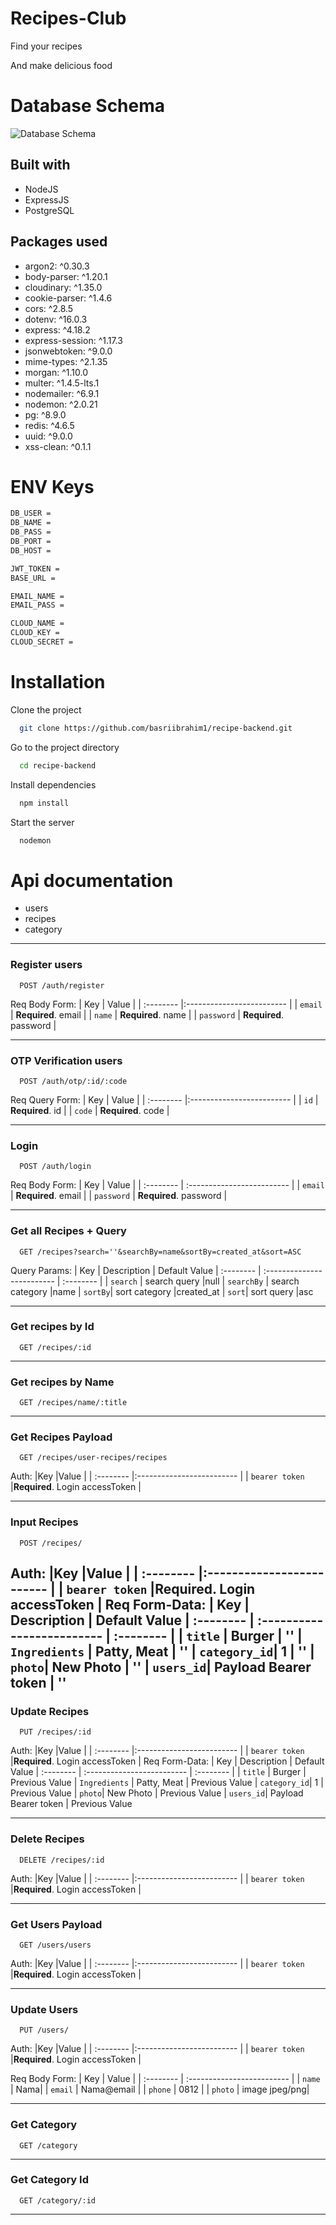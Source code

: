 # Recipes-Club
Find your recipes

And make delicious food


# Database Schema
![Database Schema](https://github.com/basriibrahim1/recipe-backend/blob/main/src/ss/schema.PNG)

## Built with

- NodeJS
- ExpressJS
- PostgreSQL

## Packages used

- argon2: ^0.30.3
- body-parser: ^1.20.1
- cloudinary: ^1.35.0
- cookie-parser: ^1.4.6
- cors: ^2.8.5
- dotenv: ^16.0.3
- express: ^4.18.2
- express-session: ^1.17.3
- jsonwebtoken: ^9.0.0
- mime-types: ^2.1.35
- morgan: ^1.10.0
- multer: ^1.4.5-lts.1
- nodemailer: ^6.9.1
- nodemon: ^2.0.21
- pg: ^8.9.0
- redis: ^4.6.5
- uuid: ^9.0.0
- xss-clean: ^0.1.1

# ENV Keys
```bash
DB_USER = 
DB_NAME = 
DB_PASS = 
DB_PORT = 
DB_HOST = 

JWT_TOKEN = 
BASE_URL = 

EMAIL_NAME = 
EMAIL_PASS = 

CLOUD_NAME = 
CLOUD_KEY = 
CLOUD_SECRET = 
```

# Installation
Clone the project

```bash
  git clone https://github.com/basriibrahim1/recipe-backend.git
```

Go to the project directory

```bash
  cd recipe-backend
```

Install dependencies

```bash
  npm install
```

Start the server

```bash
  nodemon
```

# Api documentation
- users
- recipes
- category

---
### Register users
```http
  POST /auth/register
```
Req Body Form: 
| Key | Value |
| :-------- |:------------------------- |
| `email` | **Required**. email |
| `name` | **Required**. name |
| `password` | **Required**. password |


---

### OTP Verification users
```http
  POST /auth/otp/:id/:code
```
Req Query Form: 
| Key | Value |
| :-------- |:------------------------- |
| `id` | **Required**. id |
| `code` | **Required**. code |

---

### Login
```http
  POST /auth/login
```
Req Body Form: 
| Key | Value |
| :-------- | :------------------------- |
| `email` | **Required**. email |
| `password` | **Required**. password |


---
### Get all Recipes + Query

```http
  GET /recipes?search=''&searchBy=name&sortBy=created_at&sort=ASC
```
Query Params: 
| Key | Description | Default Value
| :-------- | :------------------------- | :-------- |
| `search` | search query  |null
| `searchBy` | search category |name
| `sortBy`| sort category |created_at
| `sort`| sort query |asc

---

### Get recipes by Id

```http
  GET /recipes/:id
```


---

### Get recipes by Name

```http
  GET /recipes/name/:title
```

---

### Get Recipes Payload

```http
  GET /recipes/user-recipes/recipes
```
Auth:
|Key |Value                |
| :-------- |:------------------------- |
| `bearer token` |**Required**. Login accessToken |

---


### Input Recipes 

```http
  POST /recipes/
```
Auth:
|Key |Value                |
| :-------- |:------------------------- |
| `bearer token` |**Required**. Login accessToken |
Req Form-Data:
| Key | Description | Default Value
| :-------- | :------------------------- | :-------- |
| `title` | Burger  | ''
| `Ingredients` | Patty, Meat | ''
| `category_id`| 1 | ''
| `photo`| New Photo | ''
| `users_id`| Payload Bearer token | ''
---


### Update Recipes 

```http
  PUT /recipes/:id
```
Auth:
|Key |Value                |
| :-------- |:------------------------- |
| `bearer token` |**Required**. Login accessToken |
Req Form-Data:
| Key | Description | Default Value
| :-------- | :------------------------- | :-------- |
| `title` | Burger  | Previous Value
| `Ingredients` | Patty, Meat | Previous Value
| `category_id`| 1 | Previous Value
| `photo`| New Photo | Previous Value
| `users_id`| Payload Bearer token | Previous Value

---


### Delete Recipes

```http
  DELETE /recipes/:id
```
Auth:
|Key |Value                |
| :-------- |:------------------------- |
| `bearer token` |**Required**. Login accessToken |

---

### Get Users Payload

```http
  GET /users/users
```
Auth:
|Key |Value                |
| :-------- |:------------------------- |
| `bearer token` |**Required**. Login accessToken |

---

### Update Users
```http
  PUT /users/
```
Auth:
|Key |Value                |
| :-------- |:------------------------- |
| `bearer token` |**Required**. Login accessToken |

Req Body Form: 
| Key | Value |
| :-------- | :------------------------- |
| `name` | Nama|
| `email` | Nama@email |
| `phone` | 0812 |
| `photo` | image jpeg/png|

---


### Get Category

```http
  GET /category
```


---
### Get Category Id

```http
  GET /category/:id
```

---
